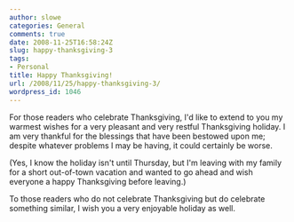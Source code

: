 ```yaml
---
author: slowe
categories: General
comments: true
date: 2008-11-25T16:58:24Z
slug: happy-thanksgiving-3
tags:
- Personal
title: Happy Thanksgiving!
url: /2008/11/25/happy-thanksgiving-3/
wordpress_id: 1046
---
```


For those readers who celebrate Thanksgiving, I'd like to extend to you my warmest wishes for a very pleasant and very restful Thanksgiving holiday. I am very thankful for the blessings that have been bestowed upon me; despite whatever problems I may be having, it could certainly be worse.

(Yes, I know the holiday isn't until Thursday, but I'm leaving with my family for a short out-of-town vacation and wanted to go ahead and wish everyone a happy Thanksgiving before leaving.)

To those readers who do not celebrate Thanksgiving but do celebrate something similar, I wish you a very enjoyable holiday as well.
